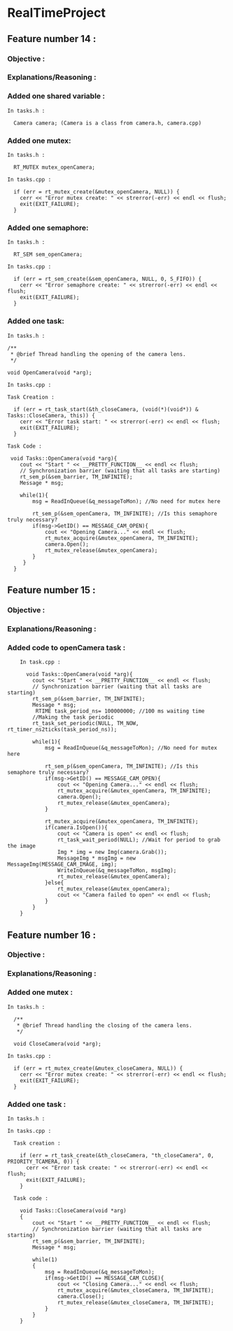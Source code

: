 # RealTimeProject

## Feature number 14 :

  ### Objective :
  
  ### Explanations/Reasoning :
  
  ### Added one shared variable :
  
    In tasks.h :
    
      Camera camera; (Camera is a class from camera.h, camera.cpp)
 
  ### Added one mutex:
  
    In tasks.h :
    
      RT_MUTEX mutex_openCamera;
    
    In tasks.cpp :
    
      if (err = rt_mutex_create(&mutex_openCamera, NULL)) {
        cerr << "Error mutex create: " << strerror(-err) << endl << flush;
        exit(EXIT_FAILURE);
      }
  
  ### Added one semaphore:
  
    In tasks.h :
    
      RT_SEM sem_openCamera;
    
    In tasks.cpp :
    
      if (err = rt_sem_create(&sem_openCamera, NULL, 0, S_FIFO)) {
        cerr << "Error semaphore create: " << strerror(-err) << endl << flush;
        exit(EXIT_FAILURE);
      }
  
  ### Added one task:
    
    In tasks.h :
    
    /**
     * @brief Thread handling the opening of the camera lens.
     */
    
    void OpenCamera(void *arg);
    
    In tasks.cpp :
    
    Task Creation :
    
      if (err = rt_task_start(&th_closeCamera, (void(*)(void*)) & Tasks::CloseCamera, this)) {
        cerr << "Error task start: " << strerror(-err) << endl << flush;
        exit(EXIT_FAILURE);
      }
    
    Task Code :
    
     void Tasks::OpenCamera(void *arg){
        cout << "Start " << __PRETTY_FUNCTION__ << endl << flush;
        // Synchronization barrier (waiting that all tasks are starting)
        rt_sem_p(&sem_barrier, TM_INFINITE);
        Message * msg;
        
        while(1){
            msg = ReadInQueue(&q_messageToMon); //No need for mutex here

            rt_sem_p(&sem_openCamera, TM_INFINITE); //Is this semaphore truly necessary?
            if(msg->GetID() == MESSAGE_CAM_OPEN){
                cout << "Opening Camera..." << endl << flush;
                rt_mutex_acquire(&mutex_openCamera, TM_INFINITE);
                camera.Open();
                rt_mutex_release(&mutex_openCamera);   
            } 
         }
      }
    
 

## Feature number 15 :

  ### Objective :
  
  ### Explanations/Reasoning :

  ### Added code to openCamera task :
  
        In task.cpp :
          
          void Tasks::OpenCamera(void *arg){
            cout << "Start " << __PRETTY_FUNCTION__ << endl << flush;
            // Synchronization barrier (waiting that all tasks are starting)
            rt_sem_p(&sem_barrier, TM_INFINITE);
            Message * msg;
             RTIME task_period_ns= 100000000; //100 ms waiting time
            //Making the task periodic
            rt_task_set_periodic(NULL, TM_NOW, rt_timer_ns2ticks(task_period_ns));

            while(1){
                msg = ReadInQueue(&q_messageToMon); //No need for mutex here

                rt_sem_p(&sem_openCamera, TM_INFINITE); //Is this semaphore truly necessary?
                if(msg->GetID() == MESSAGE_CAM_OPEN){
                    cout << "Opening Camera..." << endl << flush;
                    rt_mutex_acquire(&mutex_openCamera, TM_INFINITE);
                    camera.Open();
                    rt_mutex_release(&mutex_openCamera);   
                }

                rt_mutex_acquire(&mutex_openCamera, TM_INFINITE);
                if(camera.IsOpen()){
                    cout << "Camera is open" << endl << flush;
                    rt_task_wait_period(NULL); //Wait for period to grab the image
                    Img * img = new Img(camera.Grab());
                    MessageImg * msgImg = new MessageImg(MESSAGE_CAM_IMAGE, img);
                    WriteInQueue(&q_messageToMon, msgImg); 
                    rt_mutex_release(&mutex_openCamera);
                }else{
                    rt_mutex_release(&mutex_openCamera);
                    cout << "Camera failed to open" << endl << flush;
                } 
            }
        }
    

## Feature number 16 :

  ### Objective :
  
  ### Explanations/Reasoning :
  
  ### Added one mutex :
  
    In tasks.h :
    
      /**
       * @brief Thread handling the closing of the camera lens.
       */

      void CloseCamera(void *arg);
    
    In tasks.cpp :
    
      if (err = rt_mutex_create(&mutex_closeCamera, NULL)) {
        cerr << "Error mutex create: " << strerror(-err) << endl << flush;
        exit(EXIT_FAILURE);
      }
    
  ### Added one task :
  
    In tasks.h :
    
    In tasks.cpp :
    
      Task creation :
      
        if (err = rt_task_create(&th_closeCamera, "th_closeCamera", 0, PRIORITY_TCAMERA, 0)) {
          cerr << "Error task create: " << strerror(-err) << endl << flush;
          exit(EXIT_FAILURE);
        }
        
      Task code :
      
        void Tasks::CloseCamera(void *arg)
        {
            cout << "Start " << __PRETTY_FUNCTION__ << endl << flush;
            // Synchronization barrier (waiting that all tasks are starting)
            rt_sem_p(&sem_barrier, TM_INFINITE);
            Message * msg;

            while(1)
            {
                msg = ReadInQueue(&q_messageToMon);
                if(msg->GetID() == MESSAGE_CAM_CLOSE){
                    cout << "Closing Camera..." << endl << flush;
                    rt_mutex_acquire(&mutex_closeCamera, TM_INFINITE);
                    camera.Close();
                    rt_mutex_release(&mutex_closeCamera, TM_INFINITE);
                }
            }
        }
  
